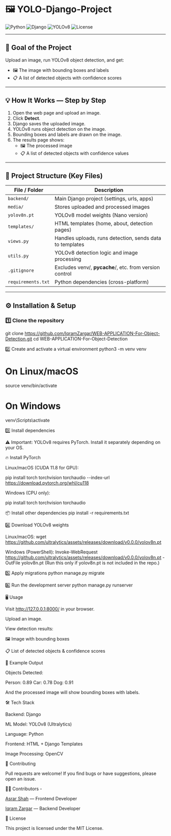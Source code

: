 # 🖼️ YOLO-Django-Project

![Python](https://img.shields.io/badge/python-3.12-blue)
![Django](https://img.shields.io/badge/django-5.2-green)
![YOLOv8](https://img.shields.io/badge/YOLOv8-ultralytics-orange)
![License](https://img.shields.io/badge/license-MIT-yellow)

---

## 🎯 Goal of the Project

Upload an image, run YOLOv8 object detection, and get:

- 🖼️ The image with bounding boxes and labels  
- 📋 A list of detected objects with confidence scores  

---

## 💡 How It Works — Step by Step
1. Open the web page and upload an image.  
2. Click **Detect**.  
3. Django saves the uploaded image.  
4. YOLOv8 runs object detection on the image.  
5. Bounding boxes and labels are drawn on the image.  
6. The results page shows:  
   - 🖼️ The processed image  
   - 📋 A list of detected objects with confidence values  

---

## 📂 Project Structure (Key Files)

| File / Folder | Description |
|---------------|-------------|
| `backend/`    | Main Django project (settings, urls, apps) |
| `media/`      | Stores uploaded and processed images |
| `yolov8n.pt`  | YOLOv8 model weights (Nano version) |
| `templates/`  | HTML templates (home, about, detection pages) |
| `views.py`    | Handles uploads, runs detection, sends data to templates |
| `utils.py`    | YOLOv8 detection logic and image processing |
| `.gitignore`  | Excludes venv/, __pycache__/, etc. from version control |
| `requirements.txt` | Python dependencies (cross-platform) |

---

## ⚙️ Installation & Setup

### 1️⃣ Clone the repository

git clone https://github.com/IqramZargar/WEB-APPLICATION-For-Object-Detection.git
cd WEB-APPLICATION-For-Object-Detection


2️⃣ Create and activate a virtual environment
python3 -m venv venv
# On Linux/macOS
source venv/bin/activate
# On Windows
venv\Scripts\activate

3️⃣ Install dependencies

⚠️ Important: YOLOv8 requires PyTorch. Install it separately depending on your OS.

🔥 Install PyTorch

Linux/macOS (CUDA 11.8 for GPU):

pip install torch torchvision torchaudio --index-url https://download.pytorch.org/whl/cu118

Windows (CPU only):

pip install torch torchvision torchaudio

📦 Install other dependencies
pip install -r requirements.txt

4️⃣ Download YOLOv8 weights

Linux/macOS:
wget https://github.com/ultralytics/assets/releases/download/v0.0.0/yolov8n.pt

Windows (PowerShell):
Invoke-WebRequest https://github.com/ultralytics/assets/releases/download/v0.0.0/yolov8n.pt -OutFile yolov8n.pt
(Run this only if yolov8n.pt is not included in the repo.)

5️⃣ Apply migrations
python manage.py migrate

6️⃣ Run the development server
python manage.py runserver


🖥️ Usage

Visit http://127.0.0.1:8000/ in your browser.

Upload an image.

View detection results:

🖼️ Image with bounding boxes

📋 List of detected objects & confidence scores


📜 Example Output

Objects Detected:

Person: 0.89
Car: 0.78
Dog: 0.91


And the processed image will show bounding boxes with labels.


🛠 Tech Stack

Backend: Django

ML Model: YOLOv8 (Ultralytics)

Language: Python

Frontend: HTML + Django Templates

Image Processing: OpenCV

🤝 Contributing

Pull requests are welcome!
If you find bugs or have suggestions, please open an issue.

👨‍💻 Contributors -

[Asrar Shah](https://www.linkedin.com/in/asrar-shah-aba315373) — Frontend Developer

[Iqram Zargar](https://www.linkedin.com/in/iqram-zargar-750709375) — Backend Developer

📄 License

This project is licensed under the MIT License.
